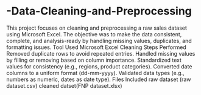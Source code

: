 # -Data-Cleaning-and-Preprocessing
This project focuses on cleaning and preprocessing a raw sales dataset using Microsoft Excel. The objective was to make the data consistent, complete, and analysis-ready by handling missing values, duplicates, and formatting issues.
Tool Used Microsoft Excel
Cleaning Steps Performed Removed duplicate rows to avoid repeated entries.
Handled missing values by filling or removing based on column importance.
Standardized text values for consistency (e.g., regions, product categories).
Converted date columns to a uniform format (dd-mm-yyyy).
Validated data types (e.g., numbers as numeric, dates as date type).
Files Included
raw dataset (raw dataset.csv)
cleaned datset(FNP dataset.xlsx)
